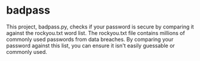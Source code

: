 # badpass
This project, badpass.py, checks if your password is secure by comparing it against the rockyou.txt word list. The rockyou.txt file contains millions of commonly used passwords from data breaches. By comparing your password against this list, you can ensure it isn't easily guessable or commonly used.
